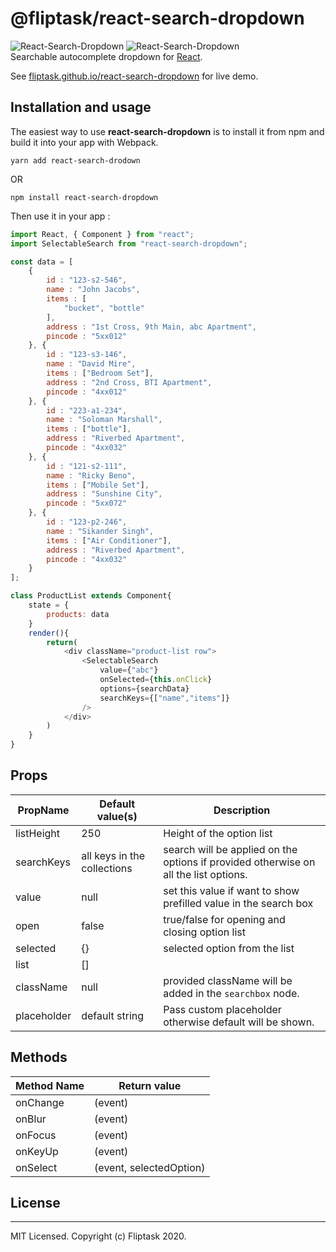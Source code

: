 # @fliptask/react-search-dropdown
![React-Search-Dropdown](https://i.imgur.com/4SkACVY.png)
![React-Search-Dropdown](https://i.imgur.com/g1tDNLd.png)
</br>
Searchable autocomplete dropdown for [React](https://reactjs.org/). 

See [fliptask.github.io/react-search-dropdown]() for live demo.

## Installation and usage

The easiest way to use **react-search-dropdown** is to install it from npm and build it into your app with Webpack.

```
yarn add react-search-drodown
```
OR
```
npm install react-search-dropdown
```
Then use it in your app :

```javascript
import React, { Component } from "react";
import SelectableSearch from "react-search-dropdown";

const data = [
    {
        id : "123-s2-546",
        name : "John Jacobs",
        items : [
            "bucket", "bottle"
        ],
        address : "1st Cross, 9th Main, abc Apartment",
        pincode : "5xx012"
    }, {
        id : "123-s3-146",
        name : "David Mire",
        items : ["Bedroom Set"],
        address : "2nd Cross, BTI Apartment",
        pincode : "4xx012"
    }, {
        id : "223-a1-234",
        name : "Soloman Marshall",
        items : ["bottle"],
        address : "Riverbed Apartment",
        pincode : "4xx032"
    }, {
        id : "121-s2-111",
        name : "Ricky Beno",
        items : ["Mobile Set"],
        address : "Sunshine City",
        pincode : "5xx072"
    }, {
        id : "123-p2-246",
        name : "Sikander Singh",
        items : ["Air Conditioner"],
        address : "Riverbed Apartment",
        pincode : "4xx032"
    }
];

class ProductList extends Component{
    state = {
        products: data
    }
    render(){
        return(
            <div className="product-list row">
                <SelectableSearch
                    value={"abc"}
                    onSelected={this.onClick}
                    options={searchData}
                    searchKeys={["name","items"]}
                />
            </div>
        )
    }
}
```

## Props

PropName | Default value(s) | Description
---------|---------|------------
listHeight | 250 | Height of the option list
searchKeys | all keys in the collections | search will be applied on the options if provided otherwise on all the list options.
value | null | set this value if want to show prefilled value in the search box
open | false | true/false for opening and closing option list
selected | {} | selected option from the list
list | [] 
className | null | provided className will be added in the `searchbox` node.
placeholder | default string | Pass custom placeholder otherwise default will be shown.

## Methods

Method Name | Return value
------------|-------------
onChange | (event)
onBlur | (event)
onFocus | (event)
onKeyUp | (event)
onSelect | (event, selectedOption)

## License
___

MIT Licensed. Copyright (c) Fliptask 2020.
